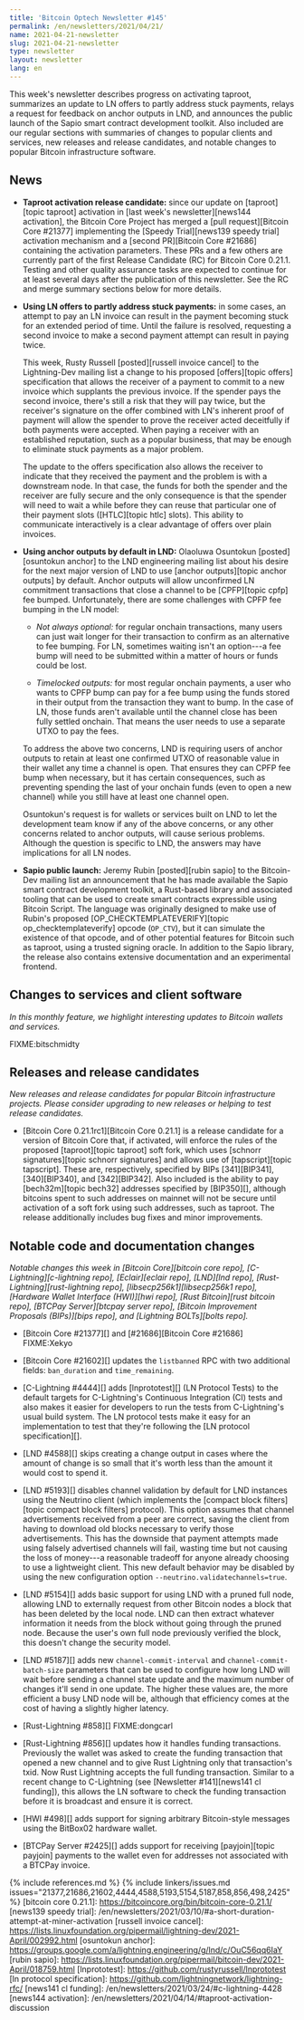 ```yaml
---
title: 'Bitcoin Optech Newsletter #145'
permalink: /en/newsletters/2021/04/21/
name: 2021-04-21-newsletter
slug: 2021-04-21-newsletter
type: newsletter
layout: newsletter
lang: en
---
```

This week's newsletter describes progress on activating taproot,
summarizes an update to LN offers to partly address stuck payments, relays
a request for feedback on anchor outputs in LND, and announces the public
launch of the Sapio smart contract development toolkit.  Also included
are our regular sections with summaries of changes to popular clients
and services, new releases and release candidates, and notable changes
to popular Bitcoin infrastructure software.

## News

- **Taproot activation release candidate:** since our update on
  [taproot][topic taproot] activation in [last week's
  newsletter][news144 activation], the Bitcoin Core Project has merged a
  [pull request][Bitcoin Core #21377] implementing the [Speedy
  Trial][news139 speedy trial] activation mechanism and a [second
  PR][Bitcoin Core #21686] containing the activation parameters.  These
  PRs and a few others are currently part of the first Release Candidate
  (RC) for Bitcoin Core 0.21.1.  Testing and other quality assurance
  tasks are expected to continue for at least several days after the
  publication of this newsletter.  See the RC and merge summary sections
  below for more details.

- **Using LN offers to partly address stuck payments:** in some cases,
  an attempt to pay an LN invoice can result in the payment becoming
  stuck for an extended period of time.  Until the failure is resolved,
  requesting a second invoice to make a second payment attempt can
  result in paying twice.

    This week, Rusty Russell [posted][russell invoice cancel] to the
    Lightning-Dev mailing list a change to his proposed [offers][topic
    offers] specification that allows the receiver of a payment to
    commit to a new invoice which supplants the previous invoice.  If
    the spender pays the second invoice, there's still a risk that they
    will pay twice, but the receiver's signature on the offer combined
    with LN's inherent proof of payment will allow the spender to prove
    the receiver acted deceitfully if both payments were accepted.  When
    paying a receiver with an established reputation, such as a popular
    business, that may be enough to eliminate stuck payments as a major
    problem.

    The update to the offers specification also allows the receiver to
    indicate that they received the payment and the problem is with a
    downstream node.  In that case, the funds for both the spender and
    the receiver are fully secure and the only consequence is that the
    spender will need to wait a while before they can reuse that
    particular one of their payment slots ([HTLC][topic htlc] slots).
    This ability to communicate interactively is a clear advantage of
    offers over plain invoices.

- **Using anchor outputs by default in LND:** Olaoluwa Osuntokun
  [posted][osuntokun anchor] to the LND engineering mailing list about
  his desire for the next major version of LND to use [anchor
  outputs][topic anchor outputs] by default.  Anchor outputs will allow
  unconfirmed LN commitment transactions that close a channel to be
  [CPFP][topic cpfp] fee bumped.  Unfortunately, there are some
  challenges with CPFP fee bumping in the LN model:

    - *Not always optional:* for regular onchain transactions, many
      users can just wait longer for their transaction to confirm as an
      alternative to fee bumping.  For LN, sometimes waiting isn't an
      option---a fee bump will need to be submitted within a matter of
      hours or funds could be lost.

    - *Timelocked outputs:* for most regular onchain payments, a user
      who wants to CPFP bump can pay for a fee bump using the funds
      stored in their output from the transaction they want to bump.  In
      the case of LN, those funds aren't available until the channel
      close has been fully settled onchain.  That means the user needs
      to use a separate UTXO to pay the fees.

    To address the above two concerns, LND is requiring users of anchor
    outputs to retain at least one confirmed UTXO of reasonable value in
    their wallet any time a channel is open.  That ensures they can CPFP
    fee bump when necessary, but it has certain consequences, such as
    preventing spending the last of your onchain funds (even to open a
    new channel) while you still have at least one channel open.

    Osuntokun's request is for wallets or services built on LND to let
    the development team know if any of the above concerns, or any other
    concerns related to anchor outputs, will cause serious problems.
    Although the question is specific to LND, the answers may have
    implications for all LN nodes.

- **Sapio public launch:** Jeremy Rubin [posted][rubin sapio] to the
  Bitcoin-Dev mailing list an announcement that he has made available
  the Sapio smart contract development toolkit, a Rust-based library
  and associated tooling that can be used to create smart contracts
  expressible using Bitcoin Script.  The language was originally
  designed to make use of Rubin's proposed
  [OP_CHECKTEMPLATEVERIFY][topic op_checktemplateverify] opcode
  (`OP_CTV`), but it can simulate the existence of that opcode, and of
  other potential features for Bitcoin such as taproot, using a trusted
  signing oracle.  In addition to the Sapio library, the release also
  contains extensive documentation and an experimental frontend.

## Changes to services and client software

*In this monthly feature, we highlight interesting updates to Bitcoin
wallets and services.*

FIXME:bitschmidty

## Releases and release candidates

*New releases and release candidates for popular Bitcoin infrastructure
projects.  Please consider upgrading to new releases or helping to test
release candidates.*

- [Bitcoin Core 0.21.1rc1][Bitcoin Core 0.21.1] is a release candidate
  for a version of Bitcoin Core that, if activated, will enforce the
  rules of the proposed [taproot][topic taproot] soft fork, which uses
  [schnorr signatures][topic schnorr signatures] and allows use of
  [tapscript][topic tapscript].  These are, respectively, specified by
  BIPs [341][BIP341], [340][BIP340], and [342][BIP342].  Also included
  is the ability to pay [bech32m][topic bech32] addresses specified by
  [BIP350][], although bitcoins spent to such addresses on mainnet will
  not be secure until activation of a soft fork using such addresses,
  such as taproot.  The
  release additionally includes bug fixes and minor improvements.

## Notable code and documentation changes

*Notable changes this week in [Bitcoin Core][bitcoin core repo],
[C-Lightning][c-lightning repo], [Eclair][eclair repo], [LND][lnd repo],
[Rust-Lightning][rust-lightning repo], [libsecp256k1][libsecp256k1
repo], [Hardware Wallet Interface (HWI)][hwi repo],
[Rust Bitcoin][rust bitcoin repo], [BTCPay Server][btcpay server repo],
[Bitcoin Improvement Proposals (BIPs)][bips repo], and [Lightning
BOLTs][bolts repo].*

- [Bitcoin Core #21377][] and [#21686][Bitcoin Core #21686] FIXME:Xekyo

- [Bitcoin Core #21602][] updates the `listbanned` RPC with two
  additional fields: `ban_duration` and `time_remaining`.

- [C-Lightning #4444][] adds [lnprototest][] (LN Protocol Tests) to the
  default targets for C-Lightning's Continuous Integration (CI) tests
  and also makes it easier for developers to run the tests from
  C-Lightning's usual build system.  The LN protocol tests make it easy
  for an implementation to test that they're following the [LN protocol
  specification][].

- [LND #4588][] skips creating a change output in cases where the amount
  of change is so small that it's worth less than the amount it would
  cost to spend it.

- [LND #5193][] disables channel validation by default for LND instances
  using the Neutrino client (which implements the [compact block
  filters][topic compact block filters] protocol).  This option assumes
  that channel advertisements received from a peer are correct, saving
  the client from having to download old blocks necessary to verify
  those advertisements.  This has the downside that payment attempts
  made using falsely advertised channels will fail, wasting time but not
  causing the loss of money---a reasonable tradeoff for anyone already
  choosing to use a lightweight client. This new default behavior may be
  disabled by using the new configuration option
  `--neutrino.validatechannels=true`.

- [LND #5154][] adds basic support for using LND with a pruned full
  node, allowing LND to externally request from other Bitcoin nodes a
  block that has been deleted by the local node.  LND can then extract
  whatever information it needs from the block without going through the
  pruned node.  Because the user's own full node previously verified the
  block, this doesn't change the security model.

- [LND #5187][] adds new `channel-commit-interval` and
  `channel-commit-batch-size` parameters that can be used to configure
  how long LND will wait before sending a channel state update and the
  maximum number of changes it'll send in one update.  The higher these
  values are, the more efficient a busy LND node will be, although that
  efficiency comes at the cost of having a slightly higher latency.

- [Rust-Lightning #858][] FIXME:dongcarl

- [Rust-Lightning #856][] updates how it handles funding transactions.
  Previously the wallet was asked to create the funding transaction that
  opened a new channel and to give Rust Lightning only that
  transaction's txid.  Now Rust Lightning accepts the full funding
  transaction.  Similar to a recent change to C-Lightning (see
  [Newsletter #141][news141 cl funding]), this allows the LN software to
  check the funding transaction before it is broadcast and ensure it is
  correct.

- [HWI #498][] adds support for signing arbitrary Bitcoin-style messages
  using the BitBox02 hardware wallet.

- [BTCPay Server #2425][] adds support for receiving [payjoin][topic
  payjoin] payments to the wallet even for addresses not associated with
  a BTCPay invoice.

{% include references.md %}
{% include linkers/issues.md issues="21377,21686,21602,4444,4588,5193,5154,5187,858,856,498,2425" %}
[bitcoin core 0.21.1]: https://bitcoincore.org/bin/bitcoin-core-0.21.1/
[news139 speedy trial]: /en/newsletters/2021/03/10/#a-short-duration-attempt-at-miner-activation
[russell invoice cancel]: https://lists.linuxfoundation.org/pipermail/lightning-dev/2021-April/002992.html
[osuntokun anchor]: https://groups.google.com/a/lightning.engineering/g/lnd/c/OuC56qq6IaY
[rubin sapio]: https://lists.linuxfoundation.org/pipermail/bitcoin-dev/2021-April/018759.html
[lnprototest]: https://github.com/rustyrussell/lnprototest
[ln protocol specification]: https://github.com/lightningnetwork/lightning-rfc/
[news141 cl funding]: /en/newsletters/2021/03/24/#c-lightning-4428
[news144 activation]: /en/newsletters/2021/04/14/#taproot-activation-discussion
